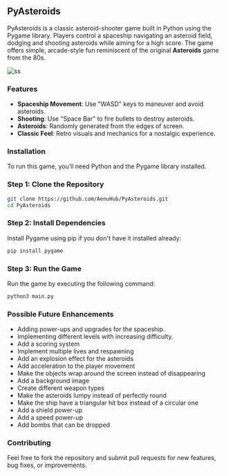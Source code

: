 ## PyAsteroids

PyAsteroids is a classic asteroid-shooter game built in Python using the Pygame library. Players control a spaceship navigating an asteroid field, dodging and shooting asteroids while aiming for a high score. The game offers simple, arcade-style fun reminiscent of the original **Asteroids** game from the 80s.

![ss](https://github.com/user-attachments/assets/f6da0749-3798-4121-9754-e7c4a6d667da)

### Features

- **Spaceship Movement**: Use "WASD" keys to maneuver and avoid asteroids.
- **Shooting**: Use "Space Bar" to fire bullets to destroy asteroids.
- **Asteroids**: Randomly generated from the edges of screen.
- **Classic Feel**: Retro visuals and mechanics for a nostalgic experience.

### Installation

To run this game, you’ll need Python and the Pygame library installed.

### Step 1: Clone the Repository

```bash
git clone https://github.com/AenuHub/PyAsteroids.git
cd PyAsteroids 
```

### Step 2: Install Dependencies

Install Pygame using pip if you don't have it installed already:

```bash
pip install pygame
```

### Step 3: Run the Game

Run the game by executing the following command:

```bash
python3 main.py
```

### Possible Future Enhancements
- Adding power-ups and upgrades for the spaceship.
- Implementing different levels with increasing difficulty.
- Add a scoring system
- Implement multiple lives and respawning
- Add an explosion effect for the asteroids
- Add acceleration to the player movement
- Make the objects wrap around the screen instead of disappearing
- Add a background image
- Create different weapon types
- Make the asteroids lumpy instead of perfectly round
- Make the ship have a triangular hit box instead of a circular one
- Add a shield power-up
- Add a speed power-up
- Add bombs that can be dropped

### Contributing
Feel free to fork the repository and submit pull requests for new features, bug fixes, or improvements.
